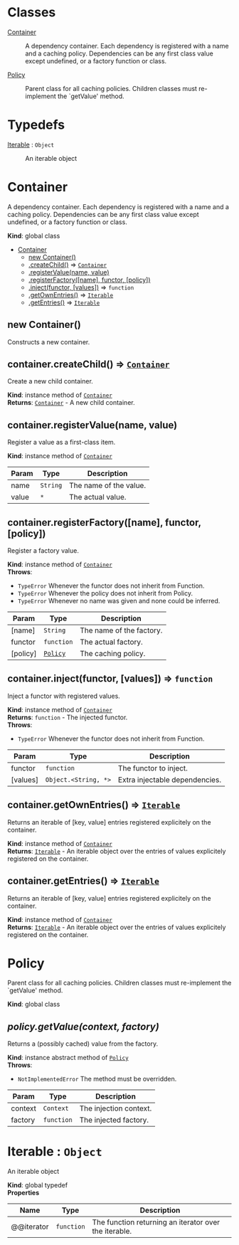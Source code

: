 # Classes

<dl>
<dt><a href="#Container">Container</a></dt>
<dd><p>A dependency container.
Each dependency is registered with a name and a caching policy.
Dependencies can be any first class value except undefined, or a factory
function or class.</p>
</dd>
<dt><a href="#Policy">Policy</a></dt>
<dd><p>Parent class for all caching policies.
Children classes must re-implement the `getValue&#39; method.</p>
</dd>
</dl>

# Typedefs

<dl>
<dt><a href="#Iterable">Iterable</a> : <code>Object</code></dt>
<dd><p>An iterable object</p>
</dd>
</dl>

<a name="Container"></a>

# Container
A dependency container.
Each dependency is registered with a name and a caching policy.
Dependencies can be any first class value except undefined, or a factory
function or class.

**Kind**: global class  

* [Container](#Container)
    * [new Container()](#new_Container_new)
    * [.createChild()](#Container+createChild) ⇒ <code>[Container](#Container)</code>
    * [.registerValue(name, value)](#Container+registerValue)
    * [.registerFactory([name], functor, [policy])](#Container+registerFactory)
    * [.inject(functor, [values])](#Container+inject) ⇒ <code>function</code>
    * [.getOwnEntries()](#Container+getOwnEntries) ⇒ <code>[Iterable](#Iterable)</code>
    * [.getEntries()](#Container+getEntries) ⇒ <code>[Iterable](#Iterable)</code>

<a name="new_Container_new"></a>

## new Container()
Constructs a new container.

<a name="Container+createChild"></a>

## container.createChild() ⇒ <code>[Container](#Container)</code>
Create a new child container.

**Kind**: instance method of <code>[Container](#Container)</code>  
**Returns**: <code>[Container](#Container)</code> - A new child container.  
<a name="Container+registerValue"></a>

## container.registerValue(name, value)
Register a value as a first-class item.

**Kind**: instance method of <code>[Container](#Container)</code>  

| Param | Type | Description |
| --- | --- | --- |
| name | <code>String</code> | The name of the value. |
| value | <code>\*</code> | The actual value. |

<a name="Container+registerFactory"></a>

## container.registerFactory([name], functor, [policy])
Register a factory value.

**Kind**: instance method of <code>[Container](#Container)</code>  
**Throws**:

- <code>TypeError</code> Whenever the functor does not inherit from Function.
- <code>TypeError</code> Whenever the policy does not inherit from Policy.
- <code>TypeError</code> Whenever no name was given and none could be inferred.


| Param | Type | Description |
| --- | --- | --- |
| [name] | <code>String</code> | The name of the factory. |
| functor | <code>function</code> | The actual factory. |
| [policy] | <code>[Policy](#Policy)</code> | The caching policy. |

<a name="Container+inject"></a>

## container.inject(functor, [values]) ⇒ <code>function</code>
Inject a functor with registered values.

**Kind**: instance method of <code>[Container](#Container)</code>  
**Returns**: <code>function</code> - The injected functor.  
**Throws**:

- <code>TypeError</code> Whenever the functor does not inherit from Function.


| Param | Type | Description |
| --- | --- | --- |
| functor | <code>function</code> | The functor to inject. |
| [values] | <code>Object.&lt;String, \*&gt;</code> | Extra injectable dependencies. |

<a name="Container+getOwnEntries"></a>

## container.getOwnEntries() ⇒ <code>[Iterable](#Iterable)</code>
Returns an iterable of [key, value] entries registered explicitely on the
container.

**Kind**: instance method of <code>[Container](#Container)</code>  
**Returns**: <code>[Iterable](#Iterable)</code> - An iterable object over the entries of values
explicitely registered on the container.  
<a name="Container+getEntries"></a>

## container.getEntries() ⇒ <code>[Iterable](#Iterable)</code>
Returns an iterable of [key, value] entries registered explicitely on the
container.

**Kind**: instance method of <code>[Container](#Container)</code>  
**Returns**: <code>[Iterable](#Iterable)</code> - An iterable object over the entries of values
explicitely registered on the container.  
<a name="Policy"></a>

# Policy
Parent class for all caching policies.
Children classes must re-implement the `getValue' method.

**Kind**: global class  
<a name="Policy+getValue"></a>

## *policy.getValue(context, factory)*
Returns a (possibly cached) value from the factory.

**Kind**: instance abstract method of <code>[Policy](#Policy)</code>  
**Throws**:

- <code>NotImplementedError</code> The method must be overridden.


| Param | Type | Description |
| --- | --- | --- |
| context | <code>Context</code> | The injection context. |
| factory | <code>function</code> | The injected factory. |

<a name="Iterable"></a>

# Iterable : <code>Object</code>
An iterable object

**Kind**: global typedef  
**Properties**

| Name | Type | Description |
| --- | --- | --- |
| @@iterator | <code>function</code> | The function returning an iterator over the iterable. |

